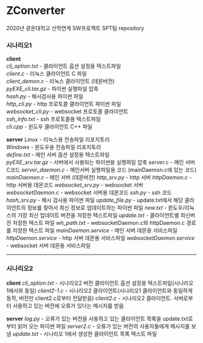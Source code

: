 # ZConverter
2020년 광운대학교 산학연계 SW프로젝트 SPT팀 repository


### 시나리오1

**client**  
*cli_option.txt* - 클라이언트 옵션 설정용 텍스트파일  
*client.c* - 리눅스 클라이언트 C 파일  
*client_demon.c* - 리눅스 클라이언트 (데몬버전)  
*pyEXE_cli.tar.gz* - 파이썬 실행파일 압축  
*hash.py* - 해시검사용 파이썬 파일  
*http_cli.py* - http 프로토콜 클라이언트 파이썬 파일  
*websocket_cli.py* - websocket 프로토콜 클라이언트  
*ssh_info.txt* - ssh 프로토콜용 텍스트파일  
*cli.cpp* - 윈도우 클라이언트 C++ 파일  


**server**
*Linux* - 리눅스용 전송파일 리포지토리  
*Windows* - 윈도우용 전송파일 리포지토리  
*define.txt* - 메인 서버 옵션 설정용 텍스트파일  
*pyEXE_srv.tar.gz* - 서버에서 사용되는 파이썬용 실행파일 압축
*server.c* - 메인 서버 C코드
*server_daemon.c* - 메인서버 실행파일용 코드 (mainDaemon.c에 있는 코드)
*mainDaemon.c* - 메인 서버 (데몬버전) 
*http_srv.py* - http 서버
*httpDaemon.c* - http 서버용 데몬코드
*websocket_srv.py* - websocket 서버
*websocketDaemon.c* - websocket 서버용 데몬코드
*ssh.py* - ssh 코드
*hash_srv.py* - 해시 검사용 파이썬 파일
*update_file.py* - update.txt에서 해당 클라이언트의 정보를 찾아서 최신 정보로 업데이트하는 파이썬 파일
*new.txt* - 윈도우/리눅스의 가장 최신 업데이트 버전을 저장한 텍스트파일
*update.txt* - 클라이언트별 최신버전 저장한 텍스트 파일
*wh_path.txt* - websocketDaemon.c와 httpDaemon.c 경로를 저장한 텍스트 파일
*mainDaemon.service* - 메인 서버 데몬용 서비스파일
*httpDaemon.service* - http 서버 데몬용 서비스파일
*websocketDaemon.service* - websocket 서버 데몬용 서비스파일

---------------------------------------------------------------------------------------------------------------------------

### 시나리오2

**client**
*cli_option.txt* - 시나리오2 버전 클라이언트 옵션 설정용 텍스트파일(시나리오 1에서와 동일)
*client2-1.c* - 시나리오2 클라이언트(시나리오1 클라이언트와 동일하게 동작, 버전만 client2.c로부터 전달받음)
*client2.c* - 시나리오2 클라이언트. 서버로부터 사용하고 있는 버전에 오류가 있다는 메시지를 받음


**server**
*log.py* - 오류가 있는 버전을 사용하고 있는 클라이언트 목록을 update.txt로부터 읽어 오는 파이썬 파일
*server2.c* - 오류가 있는 버전의 사용자들에게 메시지를 보냄
*update.txt* - 시나리오 1에서 생성한 클라이언트 목록 텍스트 파일
